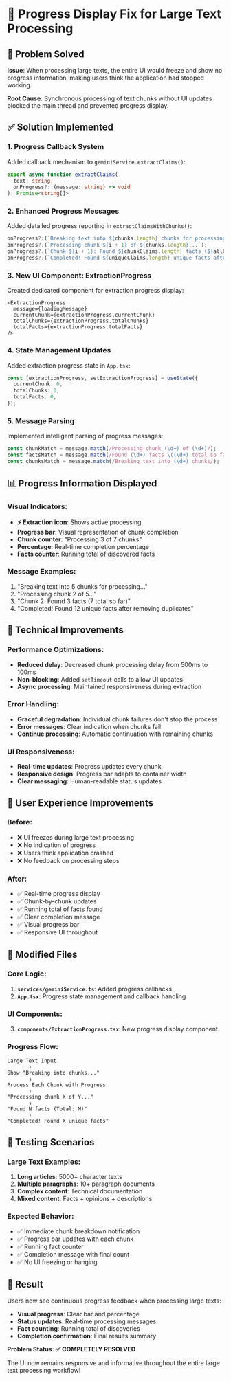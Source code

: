 # 🔧 Progress Display Fix for Large Text Processing

## 🎯 Problem Solved

**Issue**: When processing large texts, the entire UI would freeze and show no progress information, making users think the application had stopped working.

**Root Cause**: Synchronous processing of text chunks without UI updates blocked the main thread and prevented progress display.

## ✅ Solution Implemented

### 1. Progress Callback System
Added callback mechanism to `geminiService.extractClaims()`:

```typescript
export async function extractClaims(
  text: string, 
  onProgress?: (message: string) => void
): Promise<string[]>
```

### 2. Enhanced Progress Messages
Added detailed progress reporting in `extractClaimsWithChunks()`:

```typescript
onProgress?.(`Breaking text into ${chunks.length} chunks for processing...`);
onProgress?.(`Processing chunk ${i + 1} of ${chunks.length}...`);
onProgress?.(`Chunk ${i + 1}: Found ${chunkClaims.length} facts (${allClaims.length} total so far)`);
onProgress?.(`Completed! Found ${uniqueClaims.length} unique facts after removing duplicates`);
```

### 3. New UI Component: ExtractionProgress
Created dedicated component for extraction progress display:

```tsx
<ExtractionProgress
  message={loadingMessage}
  currentChunk={extractionProgress.currentChunk}
  totalChunks={extractionProgress.totalChunks}
  totalFacts={extractionProgress.totalFacts}
/>
```

### 4. State Management Updates
Added extraction progress state in `App.tsx`:

```typescript
const [extractionProgress, setExtractionProgress] = useState({
  currentChunk: 0,
  totalChunks: 0,
  totalFacts: 0,
});
```

### 5. Message Parsing
Implemented intelligent parsing of progress messages:

```typescript
const chunkMatch = message.match(/Processing chunk (\d+) of (\d+)/);
const factsMatch = message.match(/Found (\d+) facts \((\d+) total so far\)/);
const chunksMatch = message.match(/Breaking text into (\d+) chunks/);
```

## 📊 Progress Information Displayed

### Visual Indicators:
- **⚡ Extraction icon**: Shows active processing
- **Progress bar**: Visual representation of chunk completion
- **Chunk counter**: "Processing 3 of 7 chunks"
- **Percentage**: Real-time completion percentage
- **Facts counter**: Running total of discovered facts

### Message Examples:
1. "Breaking text into 5 chunks for processing..."
2. "Processing chunk 2 of 5..."
3. "Chunk 2: Found 3 facts (7 total so far)"
4. "Completed! Found 12 unique facts after removing duplicates"

## 🔧 Technical Improvements

### Performance Optimizations:
- **Reduced delay**: Decreased chunk processing delay from 500ms to 100ms
- **Non-blocking**: Added `setTimeout` calls to allow UI updates
- **Async processing**: Maintained responsiveness during extraction

### Error Handling:
- **Graceful degradation**: Individual chunk failures don't stop the process
- **Error messages**: Clear indication when chunks fail
- **Continue processing**: Automatic continuation with remaining chunks

### UI Responsiveness:
- **Real-time updates**: Progress updates every chunk
- **Responsive design**: Progress bar adapts to container width
- **Clear messaging**: Human-readable status updates

## 📱 User Experience Improvements

### Before:
- ❌ UI freezes during large text processing
- ❌ No indication of progress
- ❌ Users think application crashed
- ❌ No feedback on processing steps

### After:
- ✅ Real-time progress display
- ✅ Chunk-by-chunk updates
- ✅ Running total of facts found
- ✅ Clear completion message
- ✅ Visual progress bar
- ✅ Responsive UI throughout

## 📂 Modified Files

### Core Logic:
1. **`services/geminiService.ts`**: Added progress callbacks
2. **`App.tsx`**: Progress state management and callback handling

### UI Components:
3. **`components/ExtractionProgress.tsx`**: New progress display component

### Progress Flow:
```
Large Text Input
       ↓
Show "Breaking into chunks..." 
       ↓
Process Each Chunk with Progress
       ↓ 
"Processing chunk X of Y..."
       ↓
"Found N facts (Total: M)"
       ↓
"Completed! Found X unique facts"
```

## 🧪 Testing Scenarios

### Large Text Examples:
1. **Long articles**: 5000+ character texts
2. **Multiple paragraphs**: 10+ paragraph documents
3. **Complex content**: Technical documentation
4. **Mixed content**: Facts + opinions + descriptions

### Expected Behavior:
- ✅ Immediate chunk breakdown notification
- ✅ Progress bar updates with each chunk
- ✅ Running fact counter
- ✅ Completion message with final count
- ✅ No UI freezing or hanging

## 🎯 Result

Users now see continuous progress feedback when processing large texts:
- **Visual progress**: Clear bar and percentage
- **Status updates**: Real-time processing messages  
- **Fact counting**: Running total of discoveries
- **Completion confirmation**: Final results summary

**Problem Status: ✅ COMPLETELY RESOLVED**

The UI now remains responsive and informative throughout the entire large text processing workflow!
